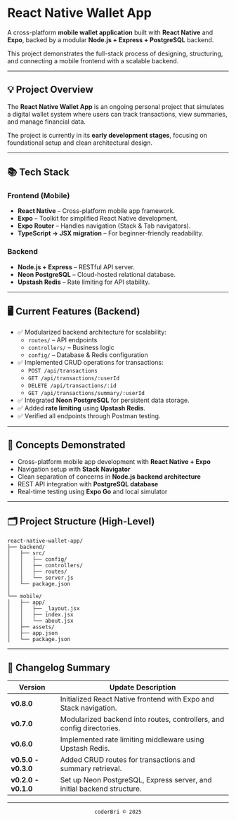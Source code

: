 # React Native Wallet App

A cross-platform **mobile wallet application** built with **React Native** and **Expo**, backed by a modular **Node.js + Express + PostgreSQL** backend.

This project demonstrates the full-stack process of designing, structuring, and connecting a mobile frontend with a scalable backend.

---

## 💡 Project Overview

The **React Native Wallet App** is an ongoing personal project that simulates a digital wallet system where users can track transactions, view summaries, and manage financial data.  

The project is currently in its **early development stages**, focusing on foundational setup and clean architectural design.

---

## 📚 Tech Stack

### **Frontend (Mobile)**
- **React Native** – Cross-platform mobile app framework.  
- **Expo** – Toolkit for simplified React Native development.  
- **Expo Router** – Handles navigation (Stack & Tab navigators).  
- **TypeScript → JSX migration** – For beginner-friendly readability.  

### **Backend**
- **Node.js + Express** – RESTful API server.  
- **Neon PostgreSQL** – Cloud-hosted relational database.  
- **Upstash Redis** – Rate limiting for API stability.  

---

<!-- ## 📱 Current Features (Frontend)

- ✅ Initialized **Expo** project and verified setup via simulator and Expo Go.  
- ✅ Configured **Stack navigation** using Expo Router.  
- ✅ Created basic screens (`index.jsx`, `about.jsx`) for testing navigation flow.  
- ✅ Demonstrated **image rendering** using `expo-image` (remote + local assets).  
- ✅ Implemented **StyleSheet-based** styling for cleaner UI organization.  
- ✅ Configured `app.json` and explained project structure and navigation entry points.  

--- -->

## 🖥️ Current Features (Backend)

- ✅ Modularized backend architecture for scalability:
  - `routes/` – API endpoints  
  - `controllers/` – Business logic  
  - `config/` – Database & Redis configuration  
- ✅ Implemented CRUD operations for transactions:
  - `POST /api/transactions`
  - `GET /api/transactions/:userId`
  - `DELETE /api/transactions/:id`
  - `GET /api/transactions/summary/:userId`
- ✅ Integrated **Neon PostgreSQL** for persistent data storage.  
- ✅ Added **rate limiting** using **Upstash Redis**.  
- ✅ Verified all endpoints through Postman testing.  

---

## 🧠 Concepts Demonstrated

- Cross-platform mobile app development with **React Native + Expo**  
- Navigation setup with **Stack Navigator**  
- Clean separation of concerns in **Node.js backend architecture**  
- REST API integration with **PostgreSQL database**  
- Real-time testing using **Expo Go** and local simulator  

---

## 🗂️ Project Structure (High-Level)

```
react-native-wallet-app/
├── backend/
│   ├── src/
│   │   ├── config/
│   │   ├── controllers/
│   │   ├── routes/
│   │   └── server.js
│   └── package.json
│
└── mobile/
│   ├── app/
│   │   ├── _layout.jsx
│   │   ├── index.jsx
│   │   └── about.jsx
│   ├── assets/
│   ├── app.json
│   └── package.json
```

---

## 🧾 Changelog Summary

| Version | Update Description |
|----------|--------------------|
| **v0.8.0** | Initialized React Native frontend with Expo and Stack navigation. |
| **v0.7.0** | Modularized backend into routes, controllers, and config directories. |
| **v0.6.0** | Implemented rate limiting middleware using Upstash Redis. |
| **v0.5.0 - v0.3.0** | Added CRUD routes for transactions and summary retrieval. |
| **v0.2.0 - v0.1.0** | Set up Neon PostgreSQL, Express server, and initial backend structure. |

---

<!-- ## 🧭 Next Steps

- Build the **UI layout** and component styling for the wallet dashboard.  
- Implement **real data fetching** from the backend API.  
- Add **Clerk authentication** for secure user access.  
- Develop **transaction forms** for adding and viewing financial records.  

--- -->


<section align="center">
  <code>coderBri © 2025</code>
</section>
